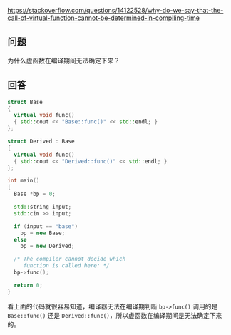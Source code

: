 <https://stackoverflow.com/questions/14122528/why-do-we-say-that-the-call-of-virtual-function-cannot-be-determined-in-compiling-time>

## 问题

为什么虚函数在编译期间无法确定下来？

## 回答

```c++
struct Base
{
  virtual void func()
  { std::cout << "Base::func()" << std::endl; }
};

struct Derived : Base
{
  virtual void func()
  { std::cout << "Derived::func()" << std::endl; }
};

int main()
{
  Base *bp = 0;

  std::string input;
  std::cin >> input;

  if (input == "base")
    bp = new Base;
  else
    bp = new Derived;

  /* The compiler cannot decide which
     function is called here: */
  bp->func();

  return 0;
}
```

看上面的代码就很容易知道，编译器无法在编译期判断 `bp->func()` 调用的是 `Base::func()` 还是 `Derived::func()`，所以虚函数在编译期间是无法确定下来的。
